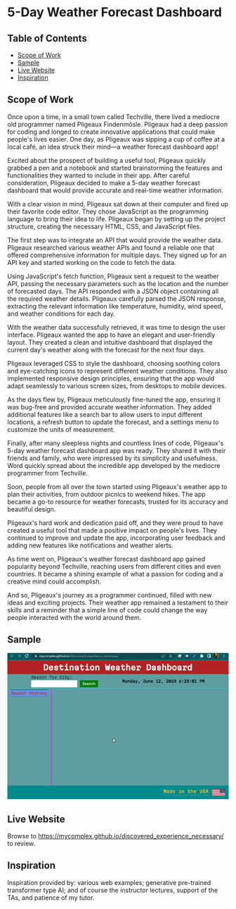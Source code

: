 # 5-Day Weather Forecast Dashboard

## Table of Contents
- [Scope of Work](#scope-of-work)
- [Sample](#sample)
- [Live Website](#live-website)
- [Inspiration](#copyright)

## Scope of Work
Once upon a time, in a small town called Techville, there lived a mediocre old programmer named Pligeaux Findenmösle. Pligeaux had a deep passion for coding and longed to create innovative applications that could make people's lives easier. One day, as Pligeaux was sipping a cup of coffee at a local café, an idea struck their mind—a weather forecast dashboard app!

Excited about the prospect of building a useful tool, Pligeaux quickly grabbed a pen and a notebook and started brainstorming the features and functionalities they wanted to include in their app. After careful consideration, Pligeaux decided to make a 5-day weather forecast dashboard that would provide accurate and real-time weather information.

With a clear vision in mind, Pligeaux sat down at their computer and fired up their favorite code editor. They chose JavaScript as the programming language to bring their idea to life. Pligeaux began by setting up the project structure, creating the necessary HTML, CSS, and JavaScript files.

The first step was to integrate an API that would provide the weather data. Pligeaux researched various weather APIs and found a reliable one that offered comprehensive information for multiple days. They signed up for an API key and started working on the code to fetch the data.

Using JavaScript's fetch function, Pligeaux sent a request to the weather API, passing the necessary parameters such as the location and the number of forecasted days. The API responded with a JSON object containing all the required weather details. Pligeaux carefully parsed the JSON response, extracting the relevant information like temperature, humidity, wind speed, and weather conditions for each day.

With the weather data successfully retrieved, it was time to design the user interface. Pligeaux wanted the app to have an elegant and user-friendly layout. They created a clean and intuitive dashboard that displayed the current day's weather along with the forecast for the next four days.

Pligeaux leveraged CSS to style the dashboard, choosing soothing colors and eye-catching icons to represent different weather conditions. They also implemented responsive design principles, ensuring that the app would adapt seamlessly to various screen sizes, from desktops to mobile devices.

As the days flew by, Pligeaux meticulously fine-tuned the app, ensuring it was bug-free and provided accurate weather information. They added additional features like a search bar to allow users to input different locations, a refresh button to update the forecast, and a settings menu to customize the units of measurement.

Finally, after many sleepless nights and countless lines of code, Pligeaux's 5-day weather forecast dashboard app was ready. They shared it with their friends and family, who were impressed by its simplicity and usefulness. Word quickly spread about the incredible app developed by the mediocre programmer from Techville.

Soon, people from all over the town started using Pligeaux's weather app to plan their activities, from outdoor picnics to weekend hikes. The app became a go-to resource for weather forecasts, trusted for its accuracy and beautiful design.

Pligeaux's hard work and dedication paid off, and they were proud to have created a useful tool that made a positive impact on people's lives. They continued to improve and update the app, incorporating user feedback and adding new features like notifications and weather alerts.

As time went on, Pligeaux's weather forecast dashboard app gained popularity beyond Techville, reaching users from different cities and even countries. It became a shining example of what a passion for coding and a creative mind could accomplish.

And so, Pligeaux's journey as a programmer continued, filled with new ideas and exciting projects. Their weather app remained a testament to their skills and a reminder that a simple line of code could change the way people interacted with the world around them.

## Sample
![sample](./assets/images/sample.gif)

## Live Website
Browse to https://mycomplex.github.io/discovered_experience_necessary/ to review.

## Inspiration
Inspiration provided by: various web examples; generative pre-trained transformer type AI; and of course the instructor lectures, support of the TAs, and patience of my tutor.
